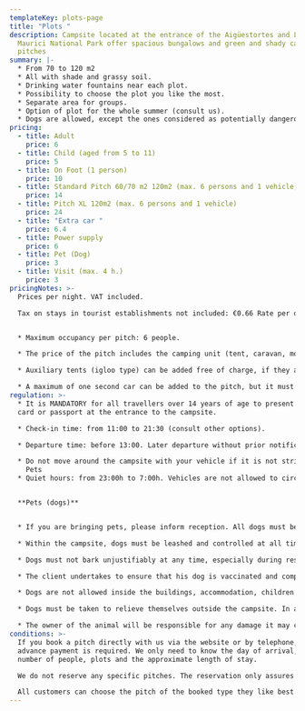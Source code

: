 ```yaml
---
templateKey: plots-page
title: "Plots "
description: Campsite located at the entrance of the Aigüestortes and Lake Sant
  Maurici National Park offer spacious bungalows and green and shady camping
  pitches
summary: |-
  * From 70 to 120 m2
  * All with shade and grassy soil.
  * Drinking water fountains near each plot.
  * Possibility to choose the plot you like the most.
  * Separate area for groups.
  * Option of plot for the whole summer (consult us).
  * Dogs are allowed, except the ones considered as potentially dangerous.
pricing:
  - title: Adult
    price: 6
  - title: Child (aged from 5 to 11)
    price: 5
  - title: On Foot (1 person)
    price: 10
  - title: Standard Pitch 60/70 m2 120m2 (max. 6 persons and 1 vehicle)
    price: 14
  - title: Pitch XL 120m2 (max. 6 persons and 1 vehicle)
    price: 24
  - title: "Extra car "
    price: 6.4
  - title: Power supply
    price: 6
  - title: Pet (Dog)
    price: 3
  - title: Visit (max. 4 h.)
    price: 3
pricingNotes: >-
  Prices per night. VAT included.

  Tax on stays in tourist establishments not included: €0.66 Rate per day per person aged over 16, with a maximum of 7 days.


  * Maximum occupancy per pitch: 6 people.

  * The price of the pitch includes the camping unit (tent, caravan, motorhome...) and a vehicle, which is parked on the pitch.

  * Auxiliary tents (igloo type) can be added free of charge, if they are set  within the boundaries of the pitch.

  * A maximum of one second car can be added to the pitch, but it must be registered and paid according to  the current rate, and it must be parked within the boundaries of the pitch. If you park on another pitch you will have to pay the rate of the extra pitch you are occupying.
regulation: >-
  * It is MANDATORY for all travellers over 14 years of age to present their ID
  card or passport at the entrance to the campsite.

  * Check-in time: from 11:00 to 21:30 (consult other options).

  * Departure time: before 13:00. Later departure without prior notification to reception will incur the cost of an additional night.

  * Do not move around the campsite with your vehicle if it is not strictly necessary.
    Pets
  * Quiet hours: from 23:00h to 7:00h. Vehicles are not allowed to circulate between 11 p.m. and 7 a.m.


  **Pets (dogs)**


  * If you are bringing pets, please inform reception. All dogs must be registered at the time of check-in and their stay is subject to the payment of the corresponding fee.

  * Within the campsite, dogs must be leashed and controlled at all time and may never occupy or pass through a pitch that does not belong to their owner.

  * Dogs must not bark unjustifiably at any time, especially during rest hours.

  * The client undertakes to ensure that his dog is vaccinated and complies with the phytosanitary conditions established by law.

  * Dogs are not allowed inside the buildings, accommodation, children's playground and swimming pool.

  * Dogs must be taken to relieve themselves outside the campsite. In any case, the owners must collect the excrements of their animals and deposit them in a bag in the waste container.

  * The owner of the animal will be responsible for any damage it may cause to the rest of the campers and their property as well as to the campsite facilities.
conditions: >-
  If you book a pitch directly with us via the website or by telephone, no
  advance payment is required. We only need to know the day of arrival, the
  number of people, plots and the approximate length of stay.

  We do not reserve any specific pitches. The reservation only assures you of a place in case the campsite is full.

  All customers can choose the pitch of the booked type they like best from all available pitches only at the time of their arrival.
---
```

